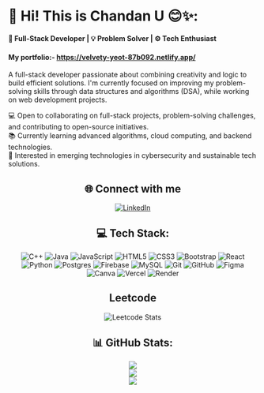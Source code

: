 

# 💫 Hi! This is Chandan U 😊✨:

**🔧 Full-Stack Developer | 💡 Problem Solver | ⚙️ Tech Enthusiast**

#### My portfolio:- https://velvety-yeot-87b092.netlify.app/

A full-stack developer passionate about combining creativity and logic to build efficient solutions. I'm currently focused on improving my problem-solving skills through data structures and algorithms (DSA), while working on web development projects. 

💻 Open to collaborating on full-stack projects, problem-solving challenges, and contributing to open-source initiatives.  
📚 Currently learning advanced algorithms, cloud computing, and backend technologies.  
🔐 Interested in emerging technologies in cybersecurity and sustainable tech solutions.



<div align="center">
  
  ## 🌐 Connect with me

  <a href="https://www.linkedin.com/in/chandan-u-481516260?utm_source=share&utm_campaign=share_via&utm_content=profile&utm_medium=android_app" target="_blank">
    <img src="https://img.shields.io/badge/LinkedIn-%230077B5.svg?style=for-the-badge&logo=linkedin&logoColor=white" alt="LinkedIn"/>
  </a>
</div>



<div align="center">

## 💻 Tech Stack:
![C++](https://img.shields.io/badge/c++-%2300599C.svg?style=for-the-badge&logo=c%2B%2B&logoColor=white)
![Java](https://img.shields.io/badge/java-%23ED8B00.svg?style=for-the-badge&logo=openjdk&logoColor=white)
![JavaScript](https://img.shields.io/badge/javascript-%23323330.svg?style=for-the-badge&logo=javascript&logoColor=%23F7DF1E)
![HTML5](https://img.shields.io/badge/html5-%23E34F26.svg?style=for-the-badge&logo=html5&logoColor=white)
![CSS3](https://img.shields.io/badge/css3-%231572B6.svg?style=for-the-badge&logo=css3&logoColor=white)
![Bootstrap](https://img.shields.io/badge/bootstrap-%238511FA.svg?style=for-the-badge&logo=bootstrap&logoColor=white)
![React](https://img.shields.io/badge/react-%2320232a.svg?style=for-the-badge&logo=react&logoColor=%2361DAFB)
![Python](https://img.shields.io/badge/python-3670A0?style=for-the-badge&logo=python&logoColor=ffdd54)
![Postgres](https://img.shields.io/badge/postgres-%23316192.svg?style=for-the-badge&logo=postgresql&logoColor=white)
![Firebase](https://img.shields.io/badge/firebase-%23039BE5.svg?style=for-the-badge&logo=firebase)
![MySQL](https://img.shields.io/badge/mysql-4479A1.svg?style=for-the-badge&logo=mysql&logoColor=white)
![Git](https://img.shields.io/badge/git-%23F05033.svg?style=for-the-badge&logo=git&logoColor=white)
![GitHub](https://img.shields.io/badge/github-%23121011.svg?style=for-the-badge&logo=github&logoColor=white)
![Figma](https://img.shields.io/badge/figma-%23F24E1E.svg?style=for-the-badge&logo=figma&logoColor=white)
![Canva](https://img.shields.io/badge/Canva-%2300C4CC.svg?style=for-the-badge&logo=Canva&logoColor=white)
![Vercel](https://img.shields.io/badge/vercel-%23000000.svg?style=for-the-badge&logo=vercel&logoColor=white)
![Render](https://img.shields.io/badge/Render-%46E3B7.svg?style=for-the-badge&logo=render&logoColor=white)

## Leetcode
![Leetcode Stats](https://leetcard.jacoblin.cool/chandanu04042003?ext=heatmap)

## 📊 GitHub Stats:
![](https://github-readme-stats.vercel.app/api?username=Chandu12304&theme=radical&hide_border=false&include_all_commits=true&count_private=false)<br/>
![](https://github-readme-streak-stats.herokuapp.com/?user=Chandu12304&theme=radical&hide_border=false)<br/>
![](https://github-readme-stats.vercel.app/api/top-langs/?username=Chandu12304&theme=radical&hide_border=false&include_all_commits=true&count_private=false&layout=compact)

</div>
